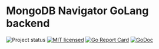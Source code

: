 MongoDB Navigator GoLang backend
================================
![Project status](https://img.shields.io/badge/version-0.0.4-yellow.svg)
[![MIT licensed](https://img.shields.io/badge/license-MIT-brightgreen.svg)](https://github.com/MongoDBNavigator/go-backend/blob/master/LICENSE)
[![Go Report Card](https://goreportcard.com/badge/github.com/MongoDBNavigator/go-backend?cache=0)](https://goreportcard.com/report/github.com/MongoDBNavigator/go-backend)
[![GoDoc](https://godoc.org/github.com/MongoDBNavigator/go-backend?status.svg)](https://godoc.org/github.com/MongoDBNavigator/go-backend)
